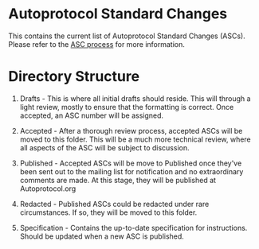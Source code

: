 # Autoprotocol Standard Changes

This contains the current list of Autoprotocol Standard Changes (ASCs). Please refer to the [ASC process](http://autoprotocol.org/community/) for more information.

# Directory Structure

1. Drafts - This is where all initial drafts should reside. This will through a light review, mostly to ensure that the formatting is correct. Once accepted, an ASC number will be assigned.

2. Accepted - After a thorough review process, accepted ASCs will be moved to this folder. This will be a much more technical review, where all aspects of the ASC will be subject to discussion.

3. Published - Accepted ASCs will be move to Published once they've been sent out to the mailing list for notification and no extraordinary comments are made. At this stage, they will be published at Autoprotocol.org

4. Redacted - Published ASCs could be redacted under rare circumstances. If so, they will be moved to this folder.

5. Specification - Contains the up-to-date specification for instructions. Should be updated when a new ASC is published.
